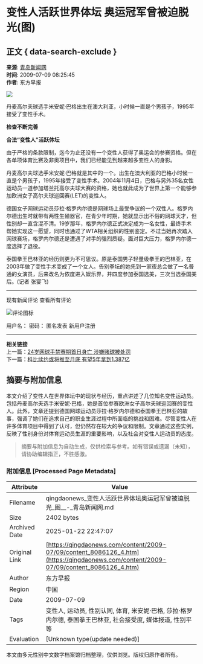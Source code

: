 # 变性人活跃世界体坛 奥运冠军曾被迫脱光(图)

## 正文 { data-search-exclude }


**来源**: [青岛新闻网](http://baoliao.qingdaonews.com/)  
**时间**: 2009-07-09 08:25:45  
**作者**: 东方早报

![](../../../images/attachement/jpg/site1/20090709/001d094935da0bbf7e8f11.jpg)

丹麦高尔夫球选手米安妮·巴格出生在澳大利亚，小时候一直是个男孩子，1995年接受了变性手术。

**检查不断完善**

**合法“变性人”活跃体坛**

由于严格的条款限制，迄今为止还没有一个变性人获得了奥运会的参赛资格。但在各单项体育比赛及非奥项目中，我们已经能见到越来越多变性人的身影。

丹麦高尔夫球选手米安妮·巴格就是其中的一个。出生在澳大利亚的巴格小时候一直是个男孩子，1995年接受了变性手术。2004年11月4日，巴格与另外35名女性运动员一道参加塔兰托高尔夫球大赛的资格，她也就此成为了世界上第一个能够参加欧洲女子高尔夫球巡回赛(LET)的变性人。

德国女子网球运动员莎拉·格罗内尔德是网球场上最受争议的一个双性人。格罗内尔德出生时就带有两性生殖器官，在青少年时期，她就显示出不俗的网球天才，但性别却一直含混不清。19岁那年，格罗内尔德正式决定成为一名女性，最终手术帮她实现这一愿望，同时也通过了WTA相关组织的性别鉴定。不过当她再次踏入网球赛场，格罗内尔德还是遭遇了对手的强烈质疑。面对巨大压力，格罗内尔德一度选择了退役。

泰国拳王巴林亚的经历则更为不可思议。原是泰国男子轻量级拳王的巴林亚，在2003年做了变性手术变成了一个女人。告别拳坛的她先到一家夜总会做了一名普通的女演员，后来改名为侬度进入娱乐界，并四度参加泰国选美，三次当选泰国美后。(记者 张宴飞)

---

现有新闻评论  查看所有评论

![评论图标](../../../images/34.files/ponglun01.gif)

用户名： 密码： 匿名发表 新用户注册

---

**相关链接**  
上一篇：[24岁网球手禁赛期首日身亡 涉嫌赌球被处罚](../08/content_8085975.htm)  
下一篇：[科比续约或将推至月底 有望5年拿到1.387亿](../08/content_8085978.htm)
<!-- tcd_original_link https://qingdaonews.com/content/2009-07/09/content_8086126_4.htm -->


## 摘要与附加信息

<!-- tcd_abstract -->
本文介绍了变性人在世界体坛中的现状与经历，重点讲述了几位知名变性运动员。包括丹麦高尔夫选手米安妮·巴格，她是首位参赛欧洲女子高尔夫球巡回赛的变性人。此外，文章还提到德国网球运动员莎拉·格罗内尔德和泰国拳王巴林亚的故事，强调了她们在追求自己的职业生涯过程中所面临的挑战和困难。尽管变性人在许多体育项目中得到了认可，但仍然存在较大的争议和限制。文章通过这些实例，反映了性别身份对体育运动员生涯的重要影响，以及社会对变性人运动员的态度。
<!-- tcd_abstract_end -->

> 摘要与附加信息为自动生成，仅供检索与参考。如有错误或遗漏（未知），请协助编辑指正，不胜感激。

### 附加信息 [Processed Page Metadata]

| Attribute       | Value                                  |
|-----------------|----------------------------------------|
| Filename        | qingdaonews_变性人活跃世界体坛奥运冠军曾被迫脱光_图__-_青岛新闻网.md                             |
| Size            | 2402 bytes                           |
| Archived Date   | 2025-01-22 22:47:07                             |
| Original Link   | [https://qingdaonews.com/content/2009-07/09/content_8086126_4.htm](https://qingdaonews.com/content/2009-07/09/content_8086126_4.htm)                       |
| Author          | 东方早报                               |
| Region          | 中国                               |
| Date            | 2009-07-09                                 |
| Tags            | 变性人, 运动员, 性别认同, 体育, 米安妮·巴格, 莎拉·格罗内尔德, 泰国拳王巴林亚, 社会接受度, 媒体报道, 性别平等                                 |
| Evaluation            | [Unknown type(update needed)]                                 |
<!-- tcd_table_end -->

本文由多元性别中文数字档案馆归档整理，仅供浏览。版权归原作者所有。
